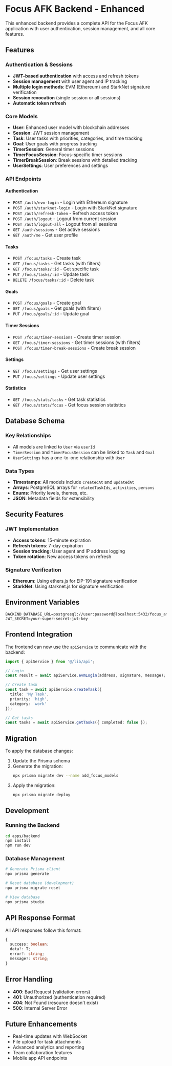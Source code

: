# Focus AFK Backend - Enhanced

This enhanced backend provides a complete API for the Focus AFK application with user authentication, session management, and all core features.

## Features

### Authentication & Sessions
- **JWT-based authentication** with access and refresh tokens
- **Session management** with user agent and IP tracking
- **Multiple login methods**: EVM (Ethereum) and StarkNet signature verification
- **Session revocation** (single session or all sessions)
- **Automatic token refresh**

### Core Models
- **User**: Enhanced user model with blockchain addresses
- **Session**: JWT session management
- **Task**: User tasks with priorities, categories, and time tracking
- **Goal**: User goals with progress tracking
- **TimerSession**: General timer sessions
- **TimerFocusSession**: Focus-specific timer sessions
- **TimerBreakSession**: Break sessions with detailed tracking
- **UserSettings**: User preferences and settings

### API Endpoints

#### Authentication
- `POST /auth/evm-login` - Login with Ethereum signature
- `POST /auth/starknet-login` - Login with StarkNet signature
- `POST /auth/refresh-token` - Refresh access token
- `POST /auth/logout` - Logout from current session
- `POST /auth/logout-all` - Logout from all sessions
- `GET /auth/sessions` - Get active sessions
- `GET /auth/me` - Get user profile

#### Tasks
- `POST /focus/tasks` - Create task
- `GET /focus/tasks` - Get tasks (with filters)
- `GET /focus/tasks/:id` - Get specific task
- `PUT /focus/tasks/:id` - Update task
- `DELETE /focus/tasks/:id` - Delete task

#### Goals
- `POST /focus/goals` - Create goal
- `GET /focus/goals` - Get goals (with filters)
- `PUT /focus/goals/:id` - Update goal

#### Timer Sessions
- `POST /focus/timer-sessions` - Create timer session
- `GET /focus/timer-sessions` - Get timer sessions (with filters)
- `POST /focus/timer-break-sessions` - Create break session

#### Settings
- `GET /focus/settings` - Get user settings
- `PUT /focus/settings` - Update user settings

#### Statistics
- `GET /focus/stats/tasks` - Get task statistics
- `GET /focus/stats/focus` - Get focus session statistics

## Database Schema

### Key Relationships
- All models are linked to `User` via `userId`
- `TimerSession` and `TimerFocusSession` can be linked to `Task` and `Goal`
- `UserSettings` has a one-to-one relationship with `User`

### Data Types
- **Timestamps**: All models include `createdAt` and `updatedAt`
- **Arrays**: PostgreSQL arrays for `relatedTaskIds`, `activities`, `persons`
- **Enums**: Priority levels, themes, etc.
- **JSON**: Metadata fields for extensibility

## Security Features

### JWT Implementation
- **Access tokens**: 15-minute expiration
- **Refresh tokens**: 7-day expiration
- **Session tracking**: User agent and IP address logging
- **Token rotation**: New access tokens on refresh

### Signature Verification
- **Ethereum**: Using ethers.js for EIP-191 signature verification
- **StarkNet**: Using starknet.js for signature verification

## Environment Variables

```env
BACKEND_DATABASE_URL=postgresql://user:password@localhost:5432/focus_afk
JWT_SECRET=your-super-secret-jwt-key
```

## Frontend Integration

The frontend can now use the `apiService` to communicate with the backend:

```typescript
import { apiService } from '@/lib/api';

// Login
const result = await apiService.evmLogin(address, signature, message);

// Create task
const task = await apiService.createTask({
  title: 'My Task',
  priority: 'high',
  category: 'work'
});

// Get tasks
const tasks = await apiService.getTasks({ completed: false });
```

## Migration

To apply the database changes:

1. Update the Prisma schema
2. Generate the migration:
   ```bash
   npx prisma migrate dev --name add_focus_models
   ```
3. Apply the migration:
   ```bash
   npx prisma migrate deploy
   ```

## Development

### Running the Backend
```bash
cd apps/backend
npm install
npm run dev
```

### Database Management
```bash
# Generate Prisma client
npx prisma generate

# Reset database (development)
npx prisma migrate reset

# View database
npx prisma studio
```

## API Response Format

All API responses follow this format:

```typescript
{
  success: boolean;
  data?: T;
  error?: string;
  message?: string;
}
```

## Error Handling

- **400**: Bad Request (validation errors)
- **401**: Unauthorized (authentication required)
- **404**: Not Found (resource doesn't exist)
- **500**: Internal Server Error

## Future Enhancements

- Real-time updates with WebSocket
- File upload for task attachments
- Advanced analytics and reporting
- Team collaboration features
- Mobile app API endpoints 
